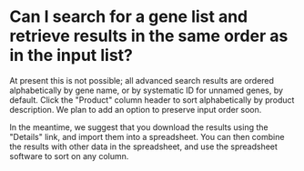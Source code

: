# Can I search for a gene list and retrieve results in the same order as in the input list?
<!-- pombase_categories: Finding data -->

At present this is not possible; all advanced search results are
ordered alphabetically by gene name, or by systematic ID for unnamed
genes, by default. Click the "Product" column header to sort
alphabetically by product description. We plan to add an option to
preserve input order soon.

In the meantime, we suggest that you download the results using the
"Details" link, and import them into a spreadsheet. You can then
combine the results with other data in the spreadsheet, and use the
spreadsheet software to sort on any column.